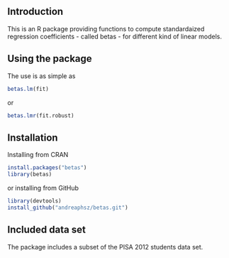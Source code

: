 ## Introduction
This is an R package providing functions to compute standardaized regression coefficients - called betas - for different kind of linear models.

## Using the package
The use is as simple as 
```r
betas.lm(fit)
```
or 
```r
betas.lmr(fit.robust)
```

## Installation
Installing from CRAN
```r
install.packages("betas")
library(betas)
````
or installing from GitHub
```r
library(devtools)
install_github("andreaphsz/betas.git")
```

## Included data set
The package includes a subset of the PISA 2012 students data set.
